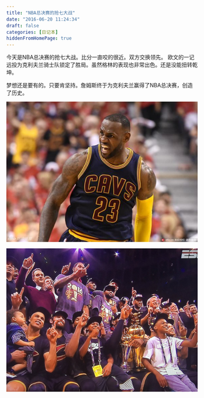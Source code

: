 ```yaml
---
title: "NBA总决赛的抢七大战"
date: "2016-06-20 11:24:34"
draft: false
categories: [日记本]
hiddenFromHomePage: true
---
```

今天是NBA总决赛的抢七大战。比分一直咬的很近。双方交换领先。 欧文的一记远投为克利夫兰骑士队锁定了胜局。虽然格林的表现也非常出色。还是没能扭转乾坤。 

梦想还是要有的。只要肯坚持。詹姆斯终于为克利夫兰赢得了NBA总决赛，创造了历史。

![詹姆斯](/static/images/日记本/1647554-1ae0e8aeadca5905.png)



![Cleveland Cavaliers 2016 NBA Champions](/static/images/日记本/1647554-01989f6068fbef2f.png)
